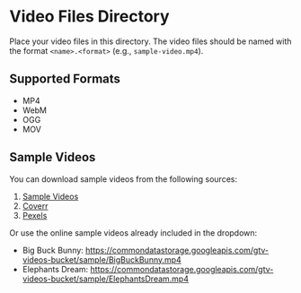 # Video Files Directory

Place your video files in this directory. The video files should be named with the format `<name>.<format>` (e.g., `sample-video.mp4`).

## Supported Formats

- MP4
- WebM
- OGG
- MOV

## Sample Videos

You can download sample videos from the following sources:

1. [Sample Videos](https://sample-videos.com/)
2. [Coverr](https://coverr.co/)
3. [Pexels](https://www.pexels.com/videos/)

Or use the online sample videos already included in the dropdown:

- Big Buck Bunny: https://commondatastorage.googleapis.com/gtv-videos-bucket/sample/BigBuckBunny.mp4
- Elephants Dream: https://commondatastorage.googleapis.com/gtv-videos-bucket/sample/ElephantsDream.mp4 